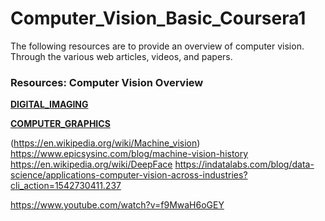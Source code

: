 # Computer_Vision_Basic_Coursera1

The following resources are  to provide an overview of computer vision. Through the various web articles, videos, and papers.

### Resources: Computer Vision Overview
[**DIGITAL_IMAGING** ](https://en.wikipedia.org/wiki/Digital_imaging)


[**COMPUTER_GRAPHICS**](https://en.wikipedia.org/wiki/Computer_graphics)

(https://en.wikipedia.org/wiki/Machine_vision)
https://www.epicsysinc.com/blog/machine-vision-history
https://en.wikipedia.org/wiki/DeepFace
https://indatalabs.com/blog/data-science/applications-computer-vision-across-industries?cli_action=1542730411.237

https://www.youtube.com/watch?v=f9MwaH6oGEY
